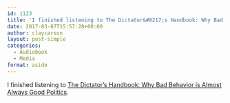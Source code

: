 ```yaml
---
id: 1123
title: 'I finished listening to The Dictator&#8217;s Handbook: Why Bad Behavior is Almost Always Good Politics'
date: 2017-03-07T15:57:28+00:00
author: claycarson
layout: post-simple
categories: 
  - Audiobook
  - Media
format: aside
---
```

I finished listening to [The Dictator&#8217;s Handbook: Why Bad Behavior is Almost Always Good Politics](http://amazon.com/exec/obidos/ASIN/161039044X/claycarson0c-20).<!--more-->